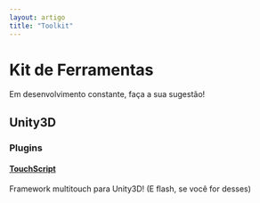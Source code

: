 ```yaml
---
layout: artigo
title: "Toolkit"
---
```


# Kit de Ferramentas
<span class="text-muted">Em desenvolvimento constante, faça a sua sugestão!</span>

<!-- ## Arte
## Som
## Programação em Geral -->

## Unity3D
### Plugins
#### [TouchScript](touchscript.github.io)
Framework multitouch para Unity3D! (E flash, se você for desses)
